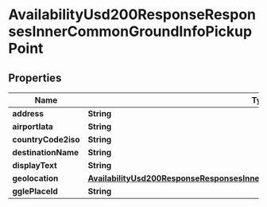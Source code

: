 

# AvailabilityUsd200ResponseResponsesInnerCommonGroundInfoPickupPoint


## Properties

| Name | Type | Description | Notes |
|------------ | ------------- | ------------- | -------------|
|**address** | **String** |  |  [optional] |
|**airportIata** | **String** |  |  [optional] |
|**countryCode2iso** | **String** |  |  [optional] |
|**destinationName** | **String** |  |  [optional] |
|**displayText** | **String** |  |  [optional] |
|**geolocation** | [**AvailabilityUsd200ResponseResponsesInnerCommonGroundInfoPickupPointGeolocation**](AvailabilityUsd200ResponseResponsesInnerCommonGroundInfoPickupPointGeolocation.md) |  |  [optional] |
|**gglePlaceId** | **String** |  |  [optional] |



